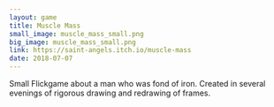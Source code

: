 ```yaml
---
layout: game
title: Muscle Mass
small_image: muscle_mass_small.png
big_image: muscle_mass_small.png
link: https://saint-angels.itch.io/muscle-mass
date: 2018-07-07
---
```

Small Flickgame about a man who was fond of iron. Created in several evenings of rigorous drawing and redrawing of frames. 